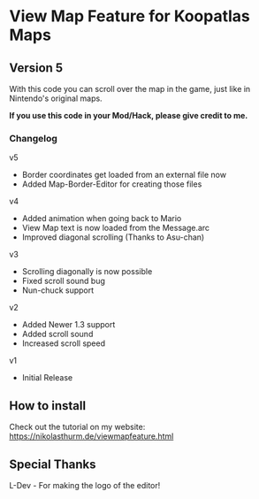 # View Map Feature for Koopatlas Maps
## Version 5
With this code you can scroll over the map in the game, 
just like in Nintendo's original maps.

**If you use this code in your Mod/Hack, please give credit to me.**

### Changelog

v5
- Border coordinates get loaded from an external file now
- Added Map-Border-Editor for creating those files

v4
- Added animation when going back to Mario
- View Map text is now loaded from the Message.arc
- Improved diagonal scrolling (Thanks to Asu-chan)

v3
- Scrolling diagonally is now possible
- Fixed scroll sound bug
- Nun-chuck support

v2
- Added Newer 1.3 support
- Added scroll sound
- Increased scroll speed

v1
- Initial Release

## How to install

Check out the tutorial on my website:
https://nikolasthurm.de/viewmapfeature.html

## Special Thanks

L-Dev - For making the logo of the editor!
